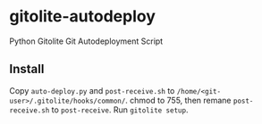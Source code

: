 gitolite-autodeploy
===================

Python Gitolite Git Autodeployment Script

## Install ##

Copy `auto-deploy.py` and `post-receive.sh` to `/home/<git-user>/.gitolite/hooks/common/`. chmod to 755, then remane `post-receive.sh` to `post-receive`. Run `gitolite setup`.
